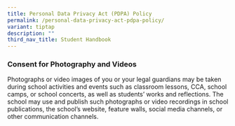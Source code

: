 ```yaml
---
title: Personal Data Privacy Act (PDPA) Policy
permalink: /personal-data-privacy-act-pdpa-policy/
variant: tiptap
description: ""
third_nav_title: Student Handbook
---
```

<h3><strong>Consent for Photography and Videos</strong></h3>
<p>Photographs or video images of you or your legal guardians may be taken
during school activities and events such as classroom lessons, CCA, school
camps, or school concerts, as well as students’ works and reflections.
The school may use and publish such photographs or video recordings in
school publications, the school’s website, feature walls, social media
channels, or other communication channels.</p>
<p></p>